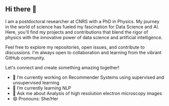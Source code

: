 ## Hi there 👋
I am a postdoctoral researcher at CNRS with a PhD in Physics. My journey in the world of science has fueled my fascination for Data Science and AI. Here, you'll find my projects and contributions that blend the rigor of physics with the innovative power of data science and artificial intelligence.

Feel free to explore my repositories, open issues, and contribute to discussions. I'm always open to collaboration and learning from the vibrant GitHub community.

Let's connect and create something amazing together!


- 🔭 I’m currently working on Recommender Systems using supervised and unsupervised learning
- 🌱 I’m currently learning NLP
- 💬 Ask me about Analysis of high resolution electron microscopy images
- 😄 Pronouns: She/Her

<!--
**Sruthimohan05/Sruthimohan05** is a ✨ _special_ ✨ repository because its `README.md` (this file) appears on your GitHub profile.

Here are some ideas to get you started:

- 🔭 I’m currently working on ...
- 🌱 I’m currently learning ...
- 👯 I’m looking to collaborate on ...
- 🤔 I’m looking for help with ...
- 💬 Ask me about ...
- 📫 How to reach me: ...
- 😄 Pronouns: ...
- ⚡ Fun fact: ...
-->
